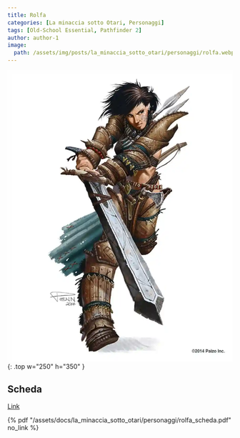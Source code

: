 ```yaml
---
title: Rolfa
categories: [La minaccia sotto Otari, Personaggi]
tags: [Old-School Essential, Pathfinder 2]
author: author-1
image:
  path: /assets/img/posts/la_minaccia_sotto_otari/personaggi/rolfa.webp
---
```


![Desktop View](/assets/img/posts/la_minaccia_sotto_otari/personaggi/rolfa.webp){: .top w="250" h="350" }


## Scheda

<a href="/assets/docs/la_minaccia_sotto_otari/personaggi/rolfa_scheda.pdf" target="_blank">Link</a>

{% pdf "/assets/docs/la_minaccia_sotto_otari/personaggi/rolfa_scheda.pdf" no_link %}
